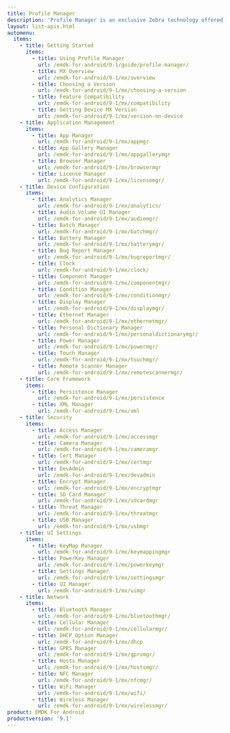 ```yaml
---
title: Profile Manager
description: 'Profile Manager is an exclusive Zebra technology offered within the EMDK IDE, providing a GUI-based development tool for accessing many of the features provided by Zebra devices. Profile Manager generates the required code automatically, resulting in reduced development time, less coding effort and fewer errors.'
layout: list-apis.html
automenu:
  items:
    - title: Getting Started
      items:
        - title: Using Profile Manager
          url: /emdk-for-android/9-1/guide/profile-manager/
        - title: MX Overview
          url: /emdk-for-android/9-1/mx/overview
        - title: Choosing a Version
          url: /emdk-for-android/9-1/mx/choosing-a-version
        - title: Feature Compatibility
          url: /emdk-for-android/9-1/mx/compatibility
        - title: Getting Device MX Version
          url: /emdk-for-android/9-1/mx/version-on-device
    - title: Application Management
      items:
        - title: App Manager
          url: /emdk-for-android/9-1/mx/appmgr
        - title: App Gallery Manager
          url: /emdk-for-android/9-1/mx/appgallerymgr
        - title: Browser Manager
          url: /emdk-for-android/9-1/mx/browsermgr
        - title: License Manager 
          url: /emdk-for-android/9-1/mx/licensemgr/
    - title: Device Configuration
      items:
        - title: Analytics Manager
          url: /emdk-for-android/9-1/mx/analytics/
        - title: Audio Volume UI Manager
          url: /emdk-for-android/9-1/mx/audiomgr/
        - title: Batch Manager
          url: /emdk-for-android/9-1/mx/batchmgr/
        - title: Battery Manager
          url: /emdk-for-android/9-1/mx/batterymgr/
        - title: Bug Report Manager
          url: /emdk-for-android/9-1/mx/bugreportmgr/
        - title: Clock
          url: /emdk-for-android/9-1/mx/clock/
        - title: Component Manager
          url: /emdk-for-android/9-1/mx/componentmgr/
        - title: Condition Manager
          url: /emdk-for-android/9-1/mx/conditionmgr/
        - title: Display Manager
          url: /emdk-for-android/9-1/mx/displaymgr/
        - title: Ethernet Manager
          url: /emdk-for-android/9-1/mx/ethernetmgr/
        - title: Personal Dictionary Manager
          url: /emdk-for-android/9-1/mx/personaldictionarymgr/
        - title: Power Manager
          url: /emdk-for-android/9-1/mx/powermgr/
        - title: Touch Manager
          url: /emdk-for-android/9-1/mx/touchmgr/
        - title: Remote Scanner Manager
          url: /emdk-for-android/9-1/mx/remotescannermgr/
    - title: Core Framework
      items:
        - title: Persistence Manager
          url: /emdk-for-android/9-1/mx/persistence
        - title: XML Manager
          url: /emdk-for-android/9-1/mx/xml
    - title: Security
      items:
        - title: Access Manager
          url: /emdk-for-android/9-1/mx/accessmgr
        - title: Camera Manager
          url: /emdk-for-android/9-1/mx/cameramgr
        - title: Cert Manager
          url: /emdk-for-android/9-1/mx/certmgr
        - title: DevAdmin
          url: /emdk-for-android/9-1/mx/devadmin
        - title: Encrypt Manager
          url: /emdk-for-android/9-1/mx/encryptmgr
        - title: SD Card Manager
          url: /emdk-for-android/9-1/mx/sdcardmgr
        - title: Threat Manager
          url: /emdk-for-android/9-1/mx/threatmgr
        - title: USB Manager
          url: /emdk-for-android/9-1/mx/usbmgr
    - title: UI Settings
      items:
        - title: KeyMap Manager
          url: /emdk-for-android/9-1/mx/keymappingmgr
        - title: PowerKey Manager
          url: /emdk-for-android/9-1/mx/powerkeymgr
        - title: Settings Manager
          url: /emdk-for-android/9-1/mx/settingsmgr
        - title: UI Manager
          url: /emdk-for-android/9-1/mx/uimgr
    - title: Network
      items:
        - title: Bluetooth Manager
          url: /emdk-for-android/9-1/mx/bluetoothmgr/
        - title: Cellular Manager
          url: /emdk-for-android/9-1/mx/cellularmgr/
        - title: DHCP Option Manager
          url: /emdk-for-android/9-1/mx/dhcp
        - title: GPRS Manager
          url: /emdk-for-android/9-1/mx/gprsmgr/
        - title: Hosts Manager
          url: /emdk-for-android/9-1/mx/hostsmgr/
        - title: NFC Manager
          url: /emdk-for-android/9-1/mx/nfcmgr/
        - title: WiFi Manager
          url: /emdk-for-android/9-1/mx/wifi/
        - title: Wireless Manager
          url: /emdk-for-android/9-1/mx/wirelessmgr/
product: EMDK For Android
productversion: '9.1'
---
```


<!-- 4/24/18: 

DataWedge configuration through Profile Manager Data Capture was terminated in 6.8. 
All functions are now available through DW intent APIs 

All guides below were updated with a note to that effect. 

    - title: Data Capture
      items:
        - title: Activity Selection
          url: /emdk-for-android/9-1/mx/data-capture/activity
        - title: Barcode Input
          url: /emdk-for-android/9-1/mx/data-capture/barcode
        - title: Data Capture Plus
          url: /emdk-for-android/9-1/mx/data-capture/data-capture-plus
        - title: Int Output
          url: /emdk-for-android/9-1/mx/data-capture/intent
        - title: IP Output
          url: /emdk-for-android/9-1/mx/data-capture/IP
        - title: Keystroke Output
          url: /emdk-for-android/9-1/mx/data-capture/keystroke
        - title: MSR Input
          url: /emdk-for-android/9-1/mx/data-capture/msr


 -->